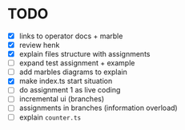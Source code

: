# TODO

- [x] links to operator docs + marble
- [x] review henk
- [x] explain files structure with assignments
- [ ] expand test assignment + example
- [ ] add marbles diagrams to explain
- [x] make index.ts start situation
- [ ] do assignment 1 as live coding
- [ ] incremental ui (branches)
- [ ] assignments in branches (information overload)
- [ ] explain `counter.ts`
